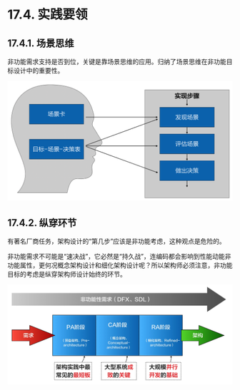# 17.4. 实践要领

## 17.4.1. 场景思维

非功能需求支持是否到位，关键是靠场景思维的应用。归纳了场景思维在非功能目标设计中的重要性。

![场景思维是核心方法](images/场景思维是核心方法.png)

## 17.4.2. 纵穿环节

有著名厂商任务，架构设计的“第几步”应该是非功能考虑，这种观点是危险的。

非功能需求不可能是“速决战”，它必然是“持久战”，连编码都会影响到性能动能非功能属性，更何况概念架构设计和细化架构设计呢？所以架构师必须注意，非功能目标的考虑是纵穿架构师设计始终的环节。

![三个阶段，一个贯穿](../ch1/images/three-stages-one-through.jpg)
